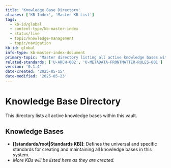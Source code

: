 ```yaml
---
title: 'Knowledge Base Directory'
aliases: ['KB Index', 'Master KB List']
tags:
  - kb-id/global
  - content-type/kb-master-index
  - status/live
  - topic/knowledge-management
  - topic/navigation
kb-id: global
info-type: kb-master-index-document
primary-topic: 'Master directory listing all active knowledge bases within the vault, with descriptions and links to their root files.'
related-standards: ['U-ARCH-002', 'U-METADATA-FRONTMATTER-RULES-001']
version: '0.1.4'
date-created: '2025-05-15'
date-modified: '2025-05-23'
---
```


# Knowledge Base Directory

This directory lists all active knowledge bases within this vault.

## Knowledge Bases

- **[[standards/root|Standards KB]]**: Defines the universal and specific standards for creating and maintaining all knowledge bases in this system.
- *More KBs will be listed here as they are created.*